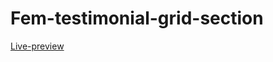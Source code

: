 # Fem-testimonial-grid-section
[Live-preview](https://fem-testimonial-grid-section-zeta.vercel.app/)
